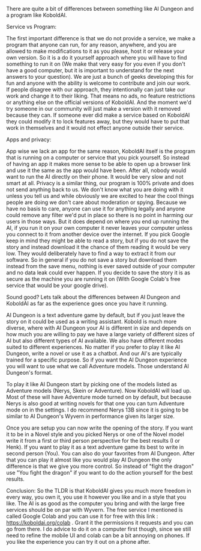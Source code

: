 There are quite a bit of differences between something like AI Dungeon and a program like KoboldAI. 

Service vs Program:

The first important difference is that we do not provide a service, we make a program that anyone can run, for any reason, anywhere, and you are allowed to make modifications to it as you please, host it or release your own version. So it is a do it yourself approach where you will have to find something to run it on (We make that very easy for you even if you don't have a good computer, but it is important to understand for the next answers to your question). We are just a bunch of geeks developing this for fun and anyone with the ability is welcome to contribute and join our work. If people disagree with our approach, they intentionally can just take our work and change it to their liking. That means no ads, no feature restrictions or anything else on the official versions of KoboldAI. And the moment we'd try someone in our community will just make a version with it removed because they can. If someone ever did make a service based on KoboldAI they could modify it to lock features away, but they would have to put that work in themselves and it would not effect anyone outside their service.

Apps and privacy:

App wise we lack an app for the same reason, KoboldAI itself is the program that is running on a computer or service that you pick yourself. So instead of having an app it makes more sense to be able to open up a browser link and use it the same as the app would have been. After all, nobody would want to run the AI directly on their phone. It would be very slow and not smart at all. Privacy is a similar thing, our program is 100% private and does not send anything back to us. We don't know what you are doing with it unless you tell us and while obviously we are excited to hear the cool things people are doing we don't care about moderation or spying. Because we have no basis to care, anyone can use it for anything legally and anyone could remove any filter we'd put in place so there is no point in harming our users in those ways. But it does depend on where you end up running the AI, if you run it on your own computer it never leaves your computer unless you connect to it from another device over the internet. If you pick Google keep in mind they might be able to read a story, but if you do not save the story and instead download it the chance of them reading it would be very low. They would deliberately have to find a way to extract it from our software. So in general if you do not save a story but download them instead from the save menu, nothing is ever saved outside of your computer and no data leak could ever happen. If you decide to save the story it is as secure as the machine you are running it on (With Google Colab's free service that would be your google drive).


Sound good? Lets talk about the differences between AI Dungeon and KoboldAI as far as the experience goes once you have it running.

AI Dungeon is a text adventure game by default, but if you just leave the story on it could be used as a writing assistant. Kobold is much more diverse, where with AI Dungeon your AI is different in size and depends on how much you are willing to pay we have a large variety of different sizes of AI but also different types of AI available. We also have different modes suited to different experiences. No matter if you prefer to play it like AI Dungeon, write a novel or use it as a chatbot. And our AI's are typically trained for a specific purpose. So if you want the AI Dungeon experience you will want to use what we call Adventure models. Those understand AI Dungeon's format.

To play it like AI Dungeon start by picking one of the models listed as Adventure models (Nerys, Skein or Adventure). Now KoboldAI will load up. Most of these will have Adventure mode turned on by default, but because Nerys is also good at writing novels for that one you can turn Adventure mode on in the settings. I do recommend Nerys 13B since it is going to be similar to AI Dungeon's Wyvern in performance given its larger size.

Once you are setup you can now write the opening of the story. If you want it to be in a Novel style and you picked Nerys or one of the Novel model write it from a first or third person perspective for the best results (I or Henk). If you want to play it as a text adventure game its best to write in second person (You). You can also do your favorites from AI Dungeon. After that you can play it almost like you would play AI Dungeon the only difference is that we give you more control. So instead of "fight the dragon" use "You fight the dragon" if you want to do the action yourself for the best results.


Conclusion:
So the TLDR is that KoboldAI gives you much more freedom in every way, you own it, you use it however you like and in a style that you like. The AI is as good as the computer you bring and with the large free services should be on par with Wyvern. The free service I mentioned is called Google Colab and you can use it for free with this link : https://koboldai.org/colab . Grant it the permissions it requests and you can go from there. I do advice to do it on a computer first though, since we still need to refine the mobile UI and colab can be a bit annoying on phones. If you like the experience you can try it out on a phone after.